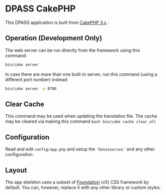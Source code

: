 # DPASS CakePHP

This DPASS application is built from [CakePHP 3.x](https://cakephp.org) .

## Operation (Development Only)

The web server can be run directly from the framework using this command:

```bash
bin/cake server
```

In case there are more than one built-in server, run this command (using a different port number) instead:

```bash
bin/cake server -p 8700
```
## Clear Cache
This command may be used when updating the translation file.
The cache may be cleared via making this command
``bash
bin/cake cache clear_all
``

## Configuration

Read and edit `config/app.php` and setup the `'Datasources'` and any other
configuration.

## Layout

The app skeleton uses a subset of [Foundation](http://foundation.zurb.com/) (v5) CSS
framework by default. You can, however, replace it with any other library or
custom styles.
